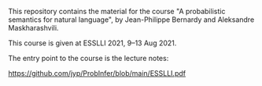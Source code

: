 
This repository contains the material for the course "A probabilistic
semantics for natural language", by Jean-Philippe Bernardy and
Aleksandre Maskharashvili.


This course is given at ESSLLI 2021, 9–13 Aug 2021.


The entry point to the course is the lecture notes:

https://github.com/jyp/ProbInfer/blob/main/ESSLLI.pdf
